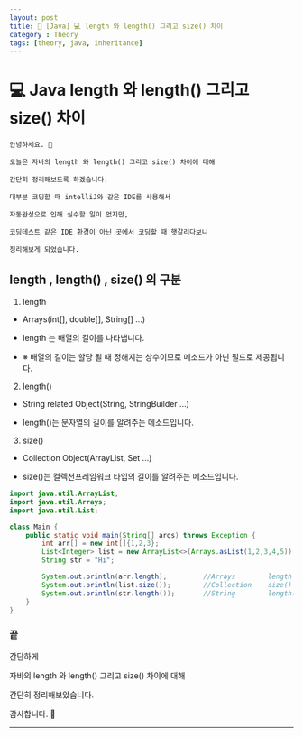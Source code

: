 ```yaml
---
layout: post
title: 📖 [Java] 💻 length 와 length() 그리고 size() 차이 
category : Theory
tags: [theory, java, inheritance]
---
```


# 💻 Java length 와 length() 그리고 size() 차이 

    안녕하세요. 👋
    
    오늘은 자바의 length 와 length() 그리고 size() 차이에 대해
    
    간단히 정리해보도록 하겠습니다.
    
    대부분 코딩할 때 intelliJ와 같은 IDE를 사용해서
    
    자동완성으로 인해 실수할 일이 없지만,
    
    코딩테스트 같은 IDE 환경이 아닌 곳에서 코딩할 때 햇갈리다보니
    
    정리해보게 되었습니다.

## length , length() , size() 의 구분

1. length

 - Arrays(int[], double[], String[] ...)

 - length 는 배열의 길이를 나타냅니다.
 
 - ※ 배열의 길이는 할당 될 때 정해지는 상수이므로 메소드가 아닌 필드로 제공됩니다.

2. length()

 - String related Object(String, StringBuilder ...)

 - length()는 문자열의 길이를 알려주는 메소드입니다.

3. size()
 - Collection Object(ArrayList, Set ...)

 - size()는 컬렉션프레임워크 타입의 길이를 알려주는 메소드입니다.
 
```java
import java.util.ArrayList;
import java.util.Arrays;
import java.util.List;

class Main {
    public static void main(String[] args) throws Exception {
        int arr[] = new int[]{1,2,3};
        List<Integer> list = new ArrayList<>(Arrays.asList(1,2,3,4,5));
        String str = "Hi";

        System.out.println(arr.length);         //Arrays        length      출력  3
        System.out.println(list.size());        //Collection    size()      출력  5
        System.out.println(str.length());       //String        length()    출력  2
    }
}
```


### 끝

간단하게

자바의 length 와 length() 그리고 size() 차이에 대해

간단히 정리해보았습니다.

감사합니다. 🙏

-------------------------------------------------
